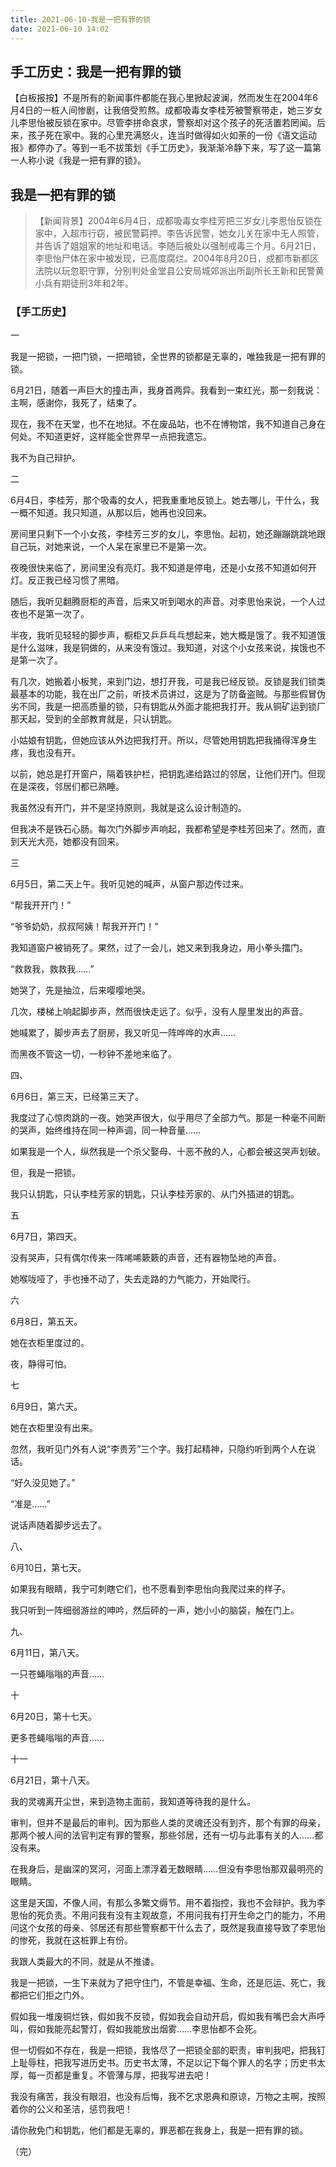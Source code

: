 ```yaml
---
title: 2021-06-10-我是一把有罪的锁
date: 2021-06-10 14:02
---
```


## 手工历史：我是一把有罪的锁

【白板报按】不是所有的新闻事件都能在我心里掀起波澜，然而发生在2004年6月4日的一桩人间惨剧，让我倍受煎熬。成都吸毒女李桂芳被警察带走，她三岁女儿李思怡被反锁在家中。尽管李拼命哀求，警察却对这个孩子的死活置若罔闻。后来，孩子死在家中。我的心里充满怒火，连当时做得如火如荼的一份《语文运动报》都停办了。等到一毛不拔策划《手工历史》，我渐渐冷静下来，写了这一篇第一人称小说《我是一把有罪的锁》。

## 我是一把有罪的锁

> 【新闻背景】2004年6月4日，成都吸毒女李桂芳把三岁女儿李思怡反锁在家中，入超市行窃，被民警羁押。李告诉民警，她女儿关在家中无人照管，并告诉了姐姐家的地址和电话。李随后被处以强制戒毒三个月。6月21日，李思怡尸体在家中被发现，已高度腐烂。2004年8月20日，成都市新都区法院以玩忽职守罪，分别判处金堂县公安局城郊派出所副所长王新和民警黄小兵有期徒刑3年和2年。

### 【手工历史】

一

我是一把锁，一把门锁，一把暗锁，全世界的锁都是无辜的，唯独我是一把有罪的锁。

6月21日，随着一声巨大的撞击声，我身首两异。我看到一束红光，那一刻我说：主啊，感谢你，我死了，结束了。

现在，我不在天堂，也不在地狱。不在废品站，也不在博物馆，我不知道自己身在何处。不知道更好，这样能全世界早一点把我遗忘。

我不为自己辩护。

二

6月4日，李桂芳，那个吸毒的女人，把我重重地反锁上。她去哪儿，干什么，我一概不知道。我只知道，从那以后，她再也没回来。

房间里只剩下一个小女孩，李桂芳三岁的女儿，李思怡。起初，她还蹦蹦跳跳地跟自己玩，对她来说，一个人呆在家里已不是第一次。

夜晚很快来临了，房间里没有亮灯。我不知道是停电，还是小女孩不知道如何开灯。反正我已经习惯了黑暗。

随后，我听见翻腾厨柜的声音，后来又听到喝水的声音。对李思怡来说，一个人过夜也不是第一次了。

半夜，我听见轻轻的脚步声，橱柜又乒乒乓乓想起来，她大概是饿了。我不知道饿是什么滋味，我是铜做的，从来没有饿过。我知道，对这个小女孩来说，挨饿也不是第一次了。

有几次，她搬着小板凳，来到门边，想打开我，可是我已经反锁。反锁是我们锁类最基本的功能，我在出厂之前，听技术员讲过，这是为了防备盗贼。与那些假冒伪劣不同，我是一把高质量的锁，只有钥匙从外面才能把我打开。我从铜矿运到锁厂那天起，受到的全部教育就是，只认钥匙。

小姑娘有钥匙，但她应该从外边把我打开。所以，尽管她用钥匙把我捅得浑身生疼，我也没有开。

以前，她总是打开窗户，隔着铁护栏，把钥匙递给路过的邻居，让他们开门。但现在是深夜，邻居们都已熟睡。

我虽然没有开门，并不是坚持原则，我就是这么设计制造的。

但我决不是铁石心肠。每次门外脚步声响起，我都希望是李桂芳回来了。然而，直到天光大亮，她都没有回来。

三

6月5日，第二天上午。我听见她的喊声，从窗户那边传过来。

“帮我开开门！”

“爷爷奶奶，叔叔阿姨！帮我开开门！”

我知道窗户被销死了。果然，过了一会儿，她又来到我身边，用小拳头擂门。

“救救我，救救我……”

她哭了，先是抽泣，后来嘤嘤地哭。

几次，楼梯上响起脚步声，然而很快走远了。似乎，没有人屋里发出的声音。

她喊累了，脚步声去了厨房，我又听见一阵哗哗的水声……

而黑夜不管这一切，一秒钟不差地来临了。

四、

6月6日，第三天，已经第三天了。

我度过了心惊肉跳的一夜。她哭声很大，似乎用尽了全部力气。那是一种毫不间断的哭声，始终维持在同一种声调，同一种音量……

如果我是一个人，纵然我是一个杀父娶母、十恶不赦的人，心都会被这哭声划破。

但，我是一把锁。

我只认钥匙，只认李桂芳家的钥匙，只认李桂芳家的、从门外插进的钥匙。

五

6月7日，第四天。

没有哭声，只有偶尔传来一阵唏唏簌簌的声音，还有器物坠地的声音。

她喉咙哑了，手也捶不动了，失去走路的力气能力，开始爬行。

六

6月8日，第五天。

她在衣柜里度过的。

夜，静得可怕。

七

6月9日，第六天。

她在衣柜里没有出来。

忽然，我听见门外有人说“李贵芳”三个字。我打起精神，只隐约听到两个人在说话。

“好久没见她了。”

“准是……”

说话声随着脚步远去了。

八、

6月10日，第七天。

如果我有眼睛，我宁可刺瞎它们，也不愿看到李思怡向我爬过来的样子。

我只听到一阵细弱游丝的呻吟，然后砰的一声，她小小的脑袋，触在门上。

九、

6月11日，第八天。

一只苍蝇嗡嗡的声音……

十

6月20日，第十七天。

更多苍蝇嗡嗡的声音……

十一

6月21日，第十八天。

我的灵魂离开尘世，来到造物主面前，我知道等待我的是什么。

审判，但并不是最后的审判。因为那些人类的灵魂还没有到齐，那个有罪的母亲，那两个被人间的法官判定有罪的警察，那些邻居，还有一切与此事有关的人……都没有来。

在我身后，是幽深的冥河，河面上漂浮着无数眼睛……但没有李思怡那双最明亮的眼睛。

这里是天国，不像人间，有那么多繁文缛节。用不着指控，我也不会辩护。我为李思怡的死负责。不用问我有没有主观故意，不用问我有打开生命之门的能力，不用问这个女孩的母亲、邻居还有那些警察都干什么去了，既然是我直接导致了李思怡的惨死，我就在这桩罪上有份。

我跟人类最大的不同，就是从不推诿。

我是一把锁，一生下来就为了把守住门，不管是幸福、生命，还是厄运、死亡，我都把它们拒之门外。

假如我一堆废铜烂铁，假如我不反锁，假如我会自动开启，假如我有嘴巴会大声呼叫，假如我能亮起警灯，假如我能放出烟雾……李思怡都不会死。

但一切假如不存在，我是一把锁，我恪尽了一把锁全部的职责，审判我吧，把我钉上耻辱柱，把我写进历史书。历史书太薄，不足以记下每个罪人的名字；历史书太厚，每一页都是重复。不管薄与厚，把我写进去吧！

我没有痛苦，我没有眼泪，也没有后悔，我不乞求恩典和原谅，万物之主啊，按照着你的公义和圣洁，惩罚我吧！

请你赦免门和钥匙，他们都是无辜的，罪恶都在我身上，我是一把有罪的锁。

（完）